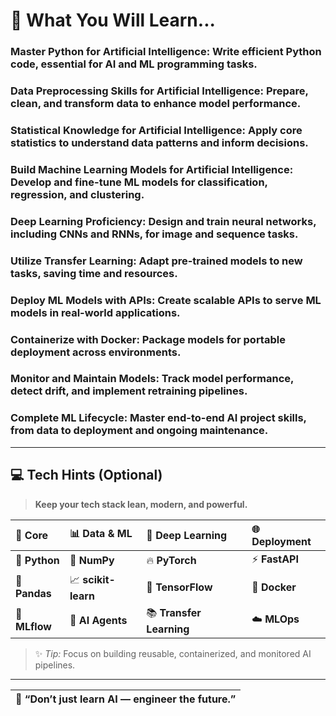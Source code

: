 # 🧠 What You Will Learn...

### **Master Python for Artificial Intelligence:** Write efficient Python code, essential for AI and ML programming tasks.
### **Data Preprocessing Skills for Artificial Intelligence:** Prepare, clean, and transform data to enhance model performance.
### **Statistical Knowledge for Artificial Intelligence:** Apply core statistics to understand data patterns and inform decisions.
### **Build Machine Learning Models for Artificial Intelligence:** Develop and fine-tune ML models for classification, regression, and clustering.
### **Deep Learning Proficiency:** Design and train neural networks, including CNNs and RNNs, for image and sequence tasks.
### **Utilize Transfer Learning:** Adapt pre-trained models to new tasks, saving time and resources.
### **Deploy ML Models with APIs:** Create scalable APIs to serve ML models in real-world applications.
### **Containerize with Docker:** Package models for portable deployment across environments.
### **Monitor and Maintain Models:** Track model performance, detect drift, and implement retraining pipelines.
### **Complete ML Lifecycle:** Master end-to-end AI project skills, from data to deployment and ongoing maintenance.

---

## 💻 Tech Hints (Optional)

> **Keep your tech stack lean, modern, and powerful.**

| 🔧 Core | 📊 Data & ML | 🧠 Deep Learning | 🌐 Deployment |
|:--|:--|:--|:--|
| 🐍 **Python** | 🧮 **NumPy** | 🔥 **PyTorch** | ⚡ **FastAPI** |
| 📘 **Pandas** | 📈 **scikit-learn** | 🧬 **TensorFlow** | 🐳 **Docker** |
| 🧩 **MLflow** | 🧠 **AI Agents** | 📚 **Transfer Learning** | ☁️ **MLOps** |

> ✨ *Tip:* Focus on building reusable, containerized, and monitored AI pipelines.

---

| 🧠 **“Don’t just learn AI — engineer the future.”** |
|:--:|
